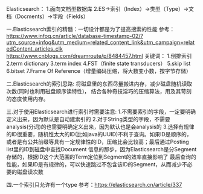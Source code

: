 Elasticsearch：
1.面向文档型数据库
2.ES->索引（Index）->类型（Type）->文档（Docments）->字段（Fields）

一.Elasticsearch索引的精髓：一切设计都是为了提高搜索的性能
参考：
    https://www.infoq.cn/article/database-timestamp-02/?utm_source=infoq&utm_medium=related_content_link&utm_campaign=relatedContent_articles_clk
    https://www.cnblogs.com/dreamroute/p/8484457.html
关键词：
1.倒排索引
2.term dictionary
3.term index
4.FST（finite state transducers）
5.skip list
6.bitset
7.Frame Of Reference（增量编码压缩，将大数变小数，按字节存储）

二.Elasticsearch的索引思路:
    将磁盘里的东西尽量搬进内存，减少磁盘随机读取次数(同时也利用磁盘顺序读特性)，
    结合各种奇技淫巧的压缩算法，用及其苛刻的态度使用内存。

三.对于使用Elasticsearch进行索引时需要注意:
    1.不需要索引的字段，一定要明确定义出来，因为默认是自动建索引的
    2.对于String类型的字段，不需要analysis(分词)的也需要明确定义出来，因为默认也是会analysis的
    3.选择有规律的ID很重要，随机性太大的ID(比如java的UUID)不利于查询。如果ID是顺序的，
    或者是有公共前缀等具有一定规律性的ID，压缩比会比较高；最后通过Posting list里的ID到磁盘中查找Document
    信息的那步，因为Elasticsearch是分Segment存储的，根据ID这个大范围的Term定位到Segment的效率直接影响了
    最后查询的性能，如果ID是有规律的，可以快速跳过不包含该ID的Segment，从而减少不必要的磁盘读次数

四.一个索引只允许有一个type
    参考：https://elasticsearch.cn/article/337